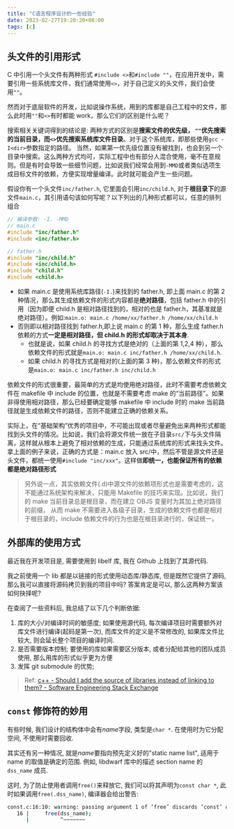 ```yaml
---
title: "C语言程序设计的一些经验"
date: 2023-02-27T19:20:20+08:00
tags: [c]
---
```


## 头文件的引用形式

C 中引用一个头文件有两种形式 `#include <>`和`#include ""`，在应用开发中，需要引用一些系统库文件，我们通常使用`<>`，对于自己定义的头文件，我们会使用`""`。

然而对于底层软件的开发，比如说操作系统，用到的库都是自己工程中的文件，那么此时用`""`和`<>`有时都能 work，那么它们的区别是什么呢？

搜索相关关键词得到的结论是: 两种方式的区别是**搜索文件的优先级， `""`优先搜索的当前目录，而`<>`优先搜索系统库文件目录**。对于这个系统库，即那些使用`gcc -I<dir>`参数指定的路径。
当然，如果第一优先级位置没有被找到，也会到另一个目录中搜索。这么两种方式均可，实际工程中也有部分人混合使用，毫不在意规则。但是有时会导致一些细节问题，比如说我们经常会用到`-MMD`或者类似选项生成目标文件的依赖，方便实现增量编译。此时就可能会产生一些问题。

假设你有一个头文件`inc/father.h`, 它里面会引用`inc/child.h`, 对于**根目录下**的源文件`main.c`，其引用语句该如何写呢？以下列出的几种形式都可以，任意的排列组合

```c
// 编译参数: -I. -MMD
// main.c
#include "inc/father.h"
#include <inc/father.h>

// father.h
#include "inc/child.h"
#include <inc/child.h>
#include "child.h"
#include <child.h>
```

- 如果 main.c 是使用系统库路径(`-I.`)来找到的 father.h, 即上面 main.c 的第 2 种情况，那么其生成依赖文件的形式内容都是**绝对路径**，包括 father.h 中的引用（因为即便 child.h 是相对路径找到的，相对的也是 father.h，其基准就是绝对路径）。例如:`main.o: main.c /home/xx/father.h /home/xx/child.h`
- 否则即以相对路径找到 father.h,即上说 main.c 的第 1 种，那么生成 father.h 依赖的方式**一定是相对路径，但 child.h 的形式却取决于其本身**.
  - 也就是说，如果 child.h 的寻找方式是绝对的（上面的第 1,2,4 种），那么依赖文件的形式就是`main.o: main.c inc/father.h /home/xx/child.h`.
  - 如果 child.h 的寻找方式是相对的(上面的第 3 种)，那么依赖文件的形式是`main.o: main.c inc/father.h inc/child.h`

依赖文件的形式很重要，最简单的方式是均使用绝对路径，此时不需要考虑依赖文件在 makefile 中 include 的位置，也就是不需要考虑 make 的“当前路径”。如果非得使用相对路径，那么已经要确定能够 makefile 中 include 时的 make 当前路径就是生成依赖文件的路径，否则不能建立正确的依赖关系。

实际上，在“基础架构”优秀的项目中，不可能出现或者尽量避免出来两种形式都能找到头文件的情况。比如说，我们会将源文件统一放在子目录`src/`下与头文件隔离，这样就从根本上避免了相对依赖的生成，只能通过系统库的形式来找头文件。拿上面的例子来说，正确的方式是：main.c 放入 src/中，然后不管是源文件还是头文件，都统一使用`#include "inc/xxx"`。这样做**即统一，也能保证所有的依赖都是绝对路径形式**

> 另外说一点，其实依赖文件(.d)中源文件的依赖项形式也是需要考虑的，这不能通过系统架构来解决，只能用 Makefile 的技巧来实现。比如说，我们的 make 当前目录总是根目录，而在建立 OBJS 变量时为其加上绝对路径的前缀， 从而 make 不需要进入各级子目录，生成的依赖文件也都是相对于根目录的，include 依赖文件的行为也是在根目录进行的，保证统一。

## 外部库的使用方式

最近我在开发项目是, 需要使用到 libelf 库, 我在 Github 上找到了其源代码.

我之前使用一个 lib 都是以链接的形式使用动态库/静态库, 但是既然它提供了源码, 那么我可以直接将源码拷贝到我的项目中吗? 答案肯定是可以, 那么这两种方案该如何抉择呢?

在查阅了一些资料后, 我总结了以下几个判断依据:

1. 库的大小/对编译时间的敏感度; 如果使用源代码, 每次编译项目时需要额外对库文件进行编译(起码是第一次), 而库文件的定义是不常修改的, 如果库文件比较大, 则会延长整个项目的编译时间.
2. 是否需要版本控制; 要使用的库如果需要区分版本, 或者分配给其他的团队成员使用, 那么用库的形式似乎更为方便
3. 发挥 git submodule 的优势;

> Ref: [c++ - Should I add the source of libraries instead of linking to them? - Software Engineering Stack Exchange](https://softwareengineering.stackexchange.com/questions/313907/should-i-add-the-source-of-libraries-instead-of-linking-to-them)

## `const` 修饰符的妙用

有些时候, 我们设计的结构体中会有*name*字段, 类型是`char *`. 在使用时为它分配空间, 不使用时需要回收.

其实还有另一种情况, 就是*name*要指向预先定义好的"static name list", 适用于 name 的取值是确定的范围. 例如, libdwarf 库中的描述 section name 的`dss_name` 成员.

这时, 为了防止使用者调用`free()`来释放它, 我们可以将其声明为`const char *`, 此时如果调用`free(.dss_name)`, 编译器会给出警告:

```sh
const.c:16:10: warning: passing argument 1 of ‘free’ discards ‘const’ qualifier from pointer target type [-Wdiscarded-qualifiers]
   16 |     free(dss_name);
      |          ^~~~~~~~
```

